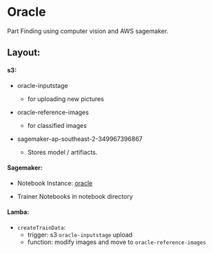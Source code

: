 # Oracle
Part Finding using computer vision and AWS sagemaker.

## Layout:

#### s3: 

* oracle-inputstage
	* for uploading new pictures

* oracle-reference-images
	* for classified images

* sagemaker-ap-southeast-2-349967396867
	* Stores model / artifiacts.

#### Sagemaker:
	
* Notebook Instance: [oracle](https://ap-southeast-2.console.aws.amazon.com/sagemaker/home?region=ap-southeast-2#/notebook-instances/openNotebook/oracle?view=classic)

* Trainer Notebooks in notebook directory

#### Lamba:

* `createTrainData`:
	* trigger: s3 `oracle-inputstage` upload
	* function: modify images and move to `oracle-reference-images`
	 


